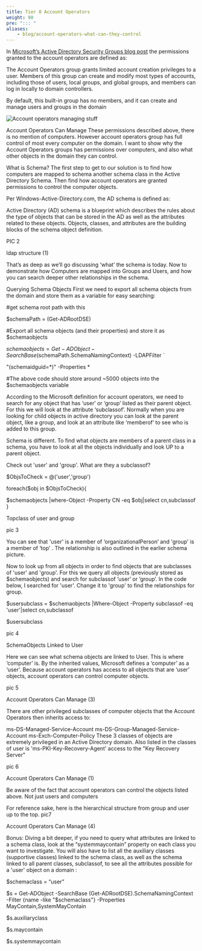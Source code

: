 ```yaml
---
title: Tier 0 Account Operators
weight: 90
pre: "::: "
aliases: 
    - blog/account-operators-what-can-they-control
---
```


In [Microsoft’s Active Directory Security Groups blog post](https://docs.microsoft.com/en-us/windows/security/identity-protection/access-control/active-directory-security-groups#bkmk-accountoperators) the permissions granted to the account operators are defined as:

The Account Operators group grants limited account creation privileges to a user. Members of this group can create and modify most types of accounts, including those of users, local groups, and global groups, and members can log in locally to domain controllers.

By default, this built-in group has no members, and it can create and manage users and groups in the domain

![Account operators managing stuff](/redforest/phase1/images/accountops_1.png?classes=shadow&width=40pc)

Account Operators Can Manage
These permissions described above, there is no mention of computers. However account operators group has full control of most every computer on the domain. I want to show why the Account Operators groups has permissions over computers, and also what other objects in the domain they can control.

What is Schema?
The first step to get to our solution is to find how computers are mapped to schema another schema class in the Active Directory Schema. Then find how account operators are granted permissions to control the computer objects.

Per Windows-Active-Directory.com, the AD schema is defined as:

Active Directory (AD) schema is a blueprint which describes the rules about the type of objects that can be stored in the AD as well as the attributes related to these objects. Objects, classes, and attributes are the building blocks of the schema object definition.

 PIC 2

ldap structure (1)
 

That’s as deep as we’ll go discussing ‘what’ the schema is today. Now to demonstrate how Computers are mapped into Groups and Users, and how you can search deeper other relationships in the schema.

Querying Schema Objects
First we need to export all schema objects from the domain and store them as a variable for easy searching:

#get schema root path with this

$schemaPath = (Get-ADRootDSE)

#Export all schema objects (and their properties) and store it as $schemaobjects

$schemaobjects = Get-ADObject -SearchBase ($schemaPath.SchemaNamingContext) -LDAPFilter `

"(schemaidguid=*)" -Properties *

#The above code should store around ~5000 objects into the $schemaobjects variable

 

According to the Microsoft definition for account operators, we need to search for any object that has ‘user’ or ‘group’ listed as their parent object. For this we will look at the attribute ‘subclassof’. Normally when you are looking for child objects in active directory you can look at the parent object, like a group, and look at an attribute like ‘memberof’ to see who is added to this group.

 
Schema is different.
To find what objects are members of a parent class in a schema, you have to look at all the objects individually and look UP to a parent object.

 

Check out 'user' and 'group'. What are they a subclassof?

$ObjsToCheck = @('user','group')

foreach($obj in $ObjsToCheck){

$schemaobjects |where-Object -Property CN -eq $obj|select cn,subclassof }

Topclass of user and group
 
pic 3

You can see that 'user' is a member of ‘organizationalPerson’ and 'group' is a member of ‘top’ . The relationship is also outlined in the earlier schema picture.

 

Now to look up from all objects in order to find objects that are subclasses of 'user' and 'group'. For this we query all objects (previously stored as $schemaobjects) and search for subclassof ‘user’ or ‘group’. In the code below, I searched for 'user'. Change it to 'group' to find the relationships for group.

 

$usersubclass = $schemaobjects |Where-Object -Property subclassof -eq 'user'|select cn,subclassof

$usersubclass

pic 4

SchemaObjects Linked to User
 

Here we can see what schema objects are linked to User. This is where ‘computer’ is. By the inherited values, Microsoft defines a ‘computer’ as a ‘user’. Because account operators has access to all objects that are ‘user’ objects, account operators can control computer objects.

pic 5
 

Account Operators Can Manage (3)
 

There are other privileged subclasses of computer objects that the Account Operators then inherits access to:

ms-DS-Managed-Service-Account
ms-DS-Group-Managed-Service-Account
ms-Exch-Computer-Policy
These 3 classes of objects are extremely privileged in an Active Directory domain. Also listed in the classes of user is 'ms-PKI-Key-Recovery-Agent' access to the "Key Recovery Server"

pic 6
 

Account Operators Can Manage (1)
 

Be aware of the fact that account operators can control the objects listed above. Not just users and computers

For reference sake, here is the hierarchical structure from group and user up to the top.
 pic7
 
 

Account Operators Can Manage (4)
 

Bonus:
Diving a bit deeper, if you need to query what attributes are linked to a schema class, look at the “systemmaycontain” property on each class you want to investigate. You will also have to list all the auxiliary classes (supportive classes) linked to the schema class, as well as the schema linked to all parent classes, subclassof, to see all the attributes possible for a 'user' object on a domain :

$schemaclass = “user”

$s = Get-ADObject -SearchBase (Get-ADRootDSE).SchemaNamingContext -Filter {name -like "$schemaclass"} -Properties MayContain,SystemMayContain

$s.auxiliaryclass

$s.maycontain

$s.systemmaycontain